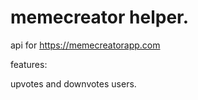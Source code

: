 # memecreator helper.
api for https://memecreatorapp.com

features: 

upvotes and downvotes users. 






